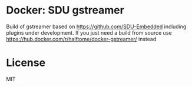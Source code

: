 # Docker: SDU gstreamer

Build of gstreamer based on https://github.com/SDU-Embedded including plugins under development. If you just need a build from source use https://hub.docker.com/r/halftome/docker-gstreamer/ instead

# License

MIT
